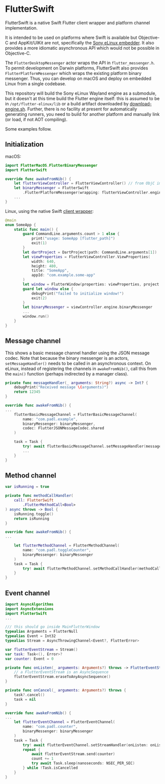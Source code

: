 FlutterSwift
============

FlutterSwift is a native Swift Flutter client wrapper and platform channel implementation.

It is intended to be used on platforms where Swift is available but Objective-C and AppKit/UIKit are not, specifically the [Sony eLinux embedder](https://github.com/sony/flutter-embedded-linux). It also provides a more idiomatic asynchronous API which would not be possible in Objective-C.

The `FlutterDesktopMessenger` actor wraps the API in `flutter_messenger.h`. To permit development on Darwin platforms, FlutterSwift also provides `FlutterPlatformMessenger` which wraps the existing platform binary messenger. Thus, you can develop on macOS and deploy on embedded Linux from a single codebase.

This repository will build the Sony eLinux Wayland engine as a submodule, but it doesn't at this time build the Flutter engine itself: this is assumed to be in `/opt/flutter-elinux/lib` or a build artifact downloaded by [download-engine.sh](download-engine.sh). Further, there is no facility at present for automatically generating runners, you need to build for another platform and manually link (or load, if not AOT compiling).

Some examples follow.

Initialization
--------------

macOS:

```swift
import FlutterMacOS.FlutterBinaryMessenger
import FlutterSwift

override func awakeFromNib() {
    let flutterViewController = FlutterViewController() // from ObjC implementation
    let binaryMessenger = FlutterSwift
        .FlutterPlatformMessenger(wrapping: flutterViewController.engine.binaryMessenger)
    ...
}
```

Linux, using the native Swift [client wrapper](Sources/FlutterSwift/Client/):

```swift
@main
enum SomeApp {
    static func main() {
        guard CommandLine.arguments.count > 1 else {
            print("usage: SomeApp [flutter_path]")
            exit(1)
        }
        let dartProject = DartProject(path: CommandLine.arguments[1])
        let viewProperties = FlutterViewController.ViewProperties(
            width: 640,
            height: 480,
            title: "SomeApp",
            appId: "com.example.some-app"
        )
        let window = FlutterWindow(properties: viewProperties, project: dartProject)
        guard let window else {
            debugPrint("failed to initialize window!")
            exit(2)
        }
        let binaryMessenger = viewController.engine.binaryMessenger
        ...
        window.run()
    }
}

```

Message channel
---------------

This shows a basic message channel handler using the JSON message codec. Note that because the binary messenger is an actors, `setMessageHandler()` needs to be called in an asynchronous context. On eLinux, instead of registering the channels in `awakeFromNib()`, call this from the `main()` function (perhaps indirected by a manager class).

```swift
private func messageHandler(_ arguments: String?) async -> Int? {
    debugPrint("Received message \(arguments)")
    return 12345
}       

override func awakeFromNib() {
...
    flutterBasicMessageChannel = FlutterBasicMessageChannel(
        name: "com.padl.example",
        binaryMessenger: binaryMessenger,
        codec: FlutterJSONMessageCodec.shared
    )

    task = Task {
        try! await flutterBasicMessageChannel.setMessageHandler(messageHandler)
        ...
    }
}
```

Method channel
--------------

```swift
var isRunning = true

private func methodCallHandler(
    call: FlutterSwift
        .FlutterMethodCall<Bool>
) async throws -> Bool {
    isRunning.toggle()
    return isRunning
}

override func awakeFromNib() {
...

    let flutterMethodChannel = FlutterMethodChannel(
        name: "com.padl.toggleCounter",
        binaryMessenger: binaryMessenger
    )
    task = Task {
        try! await flutterMethodChannel.setMethodCallHandler(methodCallHandler)
    }
}

```
Event channel
-------------

```swift
import AsyncAlgorithms
import AsyncExtensions
import FlutterSwift
...

/// this should go inside MainFlutterWindow
typealias Arguments = FlutterNull
typealias Event = Int32
typealias Stream = AsyncThrowingChannel<Event?, FlutterError>

var flutterEventStream = Stream()
var task: Task<(), Error>?
var counter: Event = 0

private func onListen(_ arguments: Arguments?) throws -> FlutterEventStream<Event> {
    // a FlutterEventStream is an AsyncSequence
    flutterEventStream.eraseToAnyAsyncSequence()
}

private func onCancel(_ arguments: Arguments?) throws {
    task?.cancel()
    task = nil
}

override func awakeFromNib() {
...
    let flutterEventChannel = FlutterEventChannel(
        name: "com.padl.counter",
        binaryMessenger: binaryMessenger
    )
    task = Task {
        try! await flutterEventChannel.setStreamHandler(onListen: onListen, onCancel: onCancel)
        repeat {
            await flutterEventStream.send(counter)
            count += 1
            try await Task.sleep(nanoseconds: NSEC_PER_SEC)
        } while !Task.isCancelled
    }
}
```
